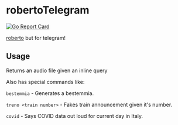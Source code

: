# robertoTelegram
[![Go Report Card](https://goreportcard.com/badge/github.com/TheTipo01/roberto)](https://goreportcard.com/report/github.com/TheTipo01/robertoTelegram)

[roberto](https://github.com/TheTipo01/roberto) but for telegram!

## Usage
Returns an audio file given an inline query

Also has special commands like:

`bestemmia` - Generates a bestemmia.

`treno <train number>` - Fakes train announcement given it's number.

`covid` - Says COVID data out loud for current day in Italy.